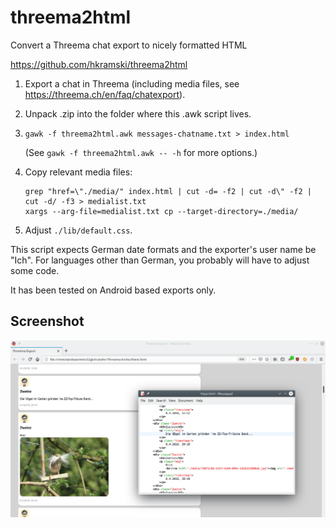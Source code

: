 threema2html
============

Convert a Threema chat export to nicely formatted HTML

https://github.com/hkramski/threema2html

1. Export a chat in Threema (including media files, see https://threema.ch/en/faq/chatexport).
2. Unpack .zip into the folder where this .awk script lives.
4. `gawk -f threema2html.awk messages-chatname.txt > index.html`

   (See `gawk -f threema2html.awk -- -h` for more options.)
5. Copy relevant media files:
    ```
    grep "href=\"./media/" index.html | cut -d= -f2 | cut -d\" -f2 | cut -d/ -f3 > medialist.txt
    xargs --arg-file=medialist.txt cp --target-directory=./media/
    ```
6. Adjust `./lib/default.css`.

This script expects German date formats and the exporter's user name be "Ich".
For languages other than German, you probably will have to adjust some code.

It has been tested on Android based exports only.

Screenshot
----------

![Demo Screenshot](https://github.com/hkramski/threema2html/blob/master/demo.png "Demo Screenshot")

